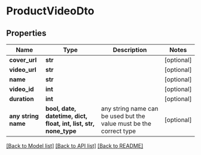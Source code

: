 # ProductVideoDto


## Properties
Name | Type | Description | Notes
------------ | ------------- | ------------- | -------------
**cover_url** | **str** |  | [optional] 
**video_url** | **str** |  | [optional] 
**name** | **str** |  | [optional] 
**video_id** | **int** |  | [optional] 
**duration** | **int** |  | [optional] 
**any string name** | **bool, date, datetime, dict, float, int, list, str, none_type** | any string name can be used but the value must be the correct type | [optional]

[[Back to Model list]](../README.md#documentation-for-models) [[Back to API list]](../README.md#documentation-for-api-endpoints) [[Back to README]](../README.md)


